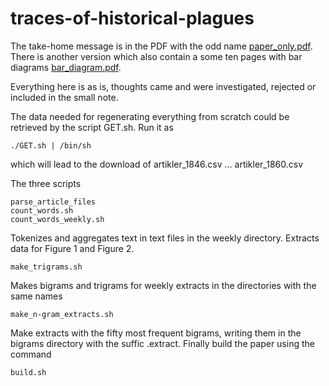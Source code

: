 # traces-of-historical-plagues

The take-home message is in the PDF with the odd name [paper_only.pdf](paper_only.pdf). There is another version which also contain a some ten pages with bar diagrams [bar_diagram.pdf](bar_diagram.pdf).

Everything here is as is, thoughts came and were investigated,
rejected or included in the small note.

The data needed for regenerating everything from scratch could be
retrieved by the script GET.sh. Run it as

```
./GET.sh | /bin/sh
```

which will lead to the download of artikler_1846.csv ... artikler_1860.csv

The three scripts

```
parse_article_files
count_words.sh 
count_words_weekly.sh 
```
Tokenizes and aggregates text in text files in the weekly directory. 
Extracts data for Figure 1 and Figure 2.

```
make_trigrams.sh
```

Makes bigrams and trigrams for weekly extracts in the directories with the same names

```
make_n-gram_extracts.sh
```

Make extracts with the fifty most frequent bigrams, writing them in the bigrams directory with the suffic .extract.
Finally build the paper using the command

```
build.sh
```





